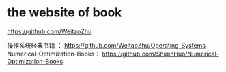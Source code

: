 # the website of  book

https://github.com/WeitaoZhu


操作系统经典书籍  ： https://github.com/WeitaoZhu/Operating_Systems
Numerical-Optimization-Books： https://github.com/ShiqinHuo/Numerical-Optimization-Books
